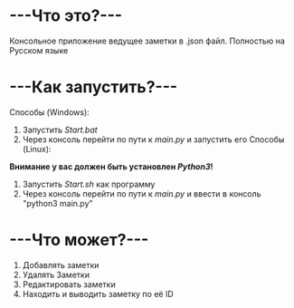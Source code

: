 # ---Что это?---
Консольное приложение ведущее заметки в .json файл. Полностью на Русском языке
# ---Как запустить?---
Способы (Windows):
 1. Запустить _Start.bat_  
 2. Через консоль перейти по пути к _main.py_ и запустить его
Способы (Linux):

**Внимание у вас должен быть установлен _Python3_!**

 1. Запустить _Start.sh_ как программу  
 2. Через консоль перейти по пути к _main.py_ и ввести в консоль "python3 main.py"

# ---Что может?---
 1. Добавлять заметки
 2. Удалять Заметки
 3. Редактировать заметки 
 4. Находить и выводить заметку по её ID